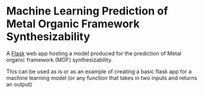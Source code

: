 # Machine Learning Prediction of Metal Organic Framework Synthesizability

A [Flask](https://flask.palletsprojects.com/en/2.2.x/) web app hosting a model produced for the prediction of Metal organic framework (MOF) synthesizability.

This can be used as is or as an example of creating a basic flask app for a machine learning model (or any function that takes in two inputs and returns an output)
